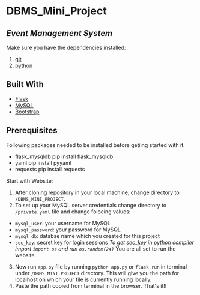 # DBMS_Mini_Project

## ***Event Management System***

Make sure you have the dependencies installed:

1. [git](https://git-scm.com/downloads)
2. [python](https://www.python.org/)

## Built With
- [Flask](https://flask.palletsprojects.com/en/2.0.x/)
- [MySQL](https://www.mysql.com/)
- [Bootstrap](https://getbootstrap.com/)

## Prerequisites

Following packages needed to be installed before getiing started with it.
- flask_mysqldb
   pip install flask_mysqldb
- yaml
   pip install pyyaml
- requests
   pip install requests

Start with Website:

1. After cloning repository in your local machine, change directory to `/DBMS_MINI_PROJECT`.
2. To set up your MySQL server credentials change directory to `/private.yaml` file and change foloeing values:
 - `mysql_user`: your username for MySQL
 - `mysql_password`: your password for MySQL
 - `mysql_db`: databse name which you created for this project
 - `sec_key`: secret key for login sessions
    *To get sec_key in python compiler import `import os` and run `os.random(24)`*
    You are all set to run the website.
3. Now run `app.py` file by running `python app.py` or `flask run` in terminal under `/DBMS_MINI_PROJECT` directory. This will give you the path for localhost on which your file is currently running locally. 
4. Paste the path copied from terminal in the browser.
That's it!!
